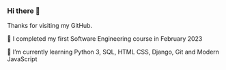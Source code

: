 ### **Hi there** 👋

Thanks for visiting my GitHub.

🔭 I completed my first Software Engineering course in February 2023

🌱 I’m currently learning Python 3, SQL, HTML CSS, Django, Git and Modern JavaScript



<!--
**Ad4mco/Ad4mco** is a ✨ _special_ ✨ repository because its `README.md` (this file) appears on your GitHub profile.

Here are some ideas to get you started:

- 🔭 I’m currently working on ...
- 🌱 I’m currently learning ...
- 👯 I’m looking to collaborate on ...
- 🤔 I’m looking for help with ...
- 💬 Ask me about ...
- 📫 How to reach me: ...
- 😄 Pronouns: ...
- ⚡ Fun fact: ...
-->
